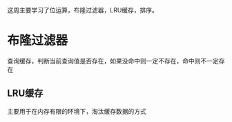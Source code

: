 这周主要学习了位运算，布隆过滤器，LRU缓存，排序。
# 布隆过滤器
查询缓存，判断当前查询值是否存在，如果没命中则一定不存在，命中则不一定存在
## LRU缓存
主要用于在内存有限的环境下，淘汰缓存数据的方式
